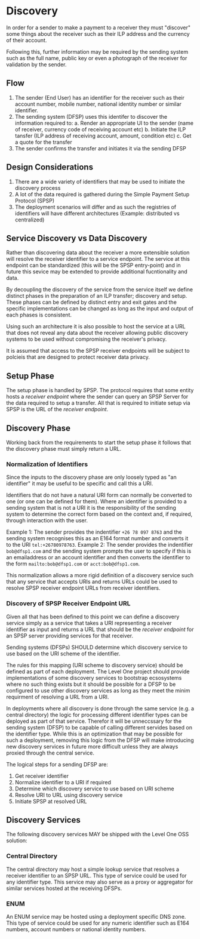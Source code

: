 # Discovery

In order for a sender to make a payment to a receiver they must "discover" some things about the receiver such 
as their ILP address and the currency of their account.

Following this, further information may be required by the sending system such as the full name, public key or 
even a photograph of the receiver for validation by the sender.

## Flow

1. The sender (End User) has an identifier for the receiver such as their account number, mobile number, national identity number 
or similar identifier.
2. The sending system (DFSP) uses this identifer to discover the information required to:
  a. Render an appropriate UI to the sender (name of receiver, currency code of receiving account etc)
  b. Initiate the ILP tansfer (ILP address of receiving account, amount, condition etc)
  c. Get a quote for the transfer
3. The sender confirms the transfer and initiates it via the sending DFSP

## Design Considerations

1. There are a wide variety of identifiers that may be used to initiate the discovery process
2. A lot of the data required is gathered during the Simple Payment Setup Protocol (SPSP)
3. The deployment scenarios will differ and as such the registries of identifiers will have different architectures
(Example: distributed vs centralized)

## Service Discovery vs Data Discovery

Rather than discovering data about the receiver a more extensible solution will resolve the receiver identifier 
to a service endpoint. The service at this endpoint can be standardized (this will be the SPSP entry-point) and in 
future this sevice may be extended to provide additional fucntionality and data.

By decoupling the discovery of the service from the service itself we define distinct phases in the preparation of 
an ILP transfer; discovery and setup. These phases can be defined by distinct entry and exit gates and the specific
implementations can be changed as long as the input and output of each phases is consistent.

Using such an architecture it is also possible to host the service at a URL that does not reveal any data about the
receiver allowing public discovery systems to be used without compromising the receiver's privacy. 

It is assumed that access to the SPSP receiver endpoints will be subject to polcieis that are designed to protect receiver 
data privacy.

## Setup Phase

The setup phase is handled by SPSP. The protocol requires that some entity hosts a _receiver endpoint_ where the sender
can query an SPSP Server for the data required to setup a transfer. All that is required to initiate setup via SPSP is 
the URL of the _receiver endpoint_.

## Discovery Phase

Working back from the requirements to start the setup phase it follows that the discovery phase must simply return a URL. 

### Normalization of Identifiers

Since the inputs to the discovery phase are only loosely typed as "an identifier" it may be useful to be specific and call 
this a URI.

Identifiers that do not have a natural URI form can normally be converted to one (or one can be defined for them). Where an 
identifier is provided to a sending system that is not a URI it is the responsibility of the sending system to determine the 
correct form based on the context and, if required, through interaction with the user.

Example 1: The sender provides the indentifier `+26 78 097 8763` and the sending system recognises this as an E164 format number
and converts it to the URI `tel:+26780978763`.
Example 2: The sender provides the indentifier `bob@dfsp1.com` and the sending system prompts the user to specify if this is 
an emailaddress or an account identifier and then converts the identifier to the form `mailto:bob@dfsp1.com` or `acct:bob@dfsp1.com`.

This normalization allows a more rigid definition of a discovery service such that any service that accepts URIs and returns 
URLs could be used to resolve SPSP receiver endpoint URLs from receiver identifiers.

### Discovery of SPSP Receiver Endpoint URL

Given all that has been defined to this point we can define a discovery service simply as a service that takes a URI representing a 
receiver identifier as input and returns a URL that should be the _receiver endpoint_ for an SPSP server providing services for 
that receiver.

Sending systems (DFSPs) SHOULD determine which discovery service to use based on the URI scheme of the identifier.

The rules for this mapping (URI scheme to discovery service) should be defined as part of each deployment. The Level One project 
should provide implementations of some discovery services to bootstrap ecsosystems where no such thing exists but it should be 
possible for a DFSP to be configured to use other discovery services as long as they meet the minim requirment of resolving a URL 
from a URI.

In deployments where all discovery is done through the same service (e.g. a central directory) the logic for processing different identifier types can be deployed as part of that service. Therefor it will be unneccssary for the sending system (DFSP) to be capable of calling different servides based on the identifier type. While this is an optimization that may be possible for such a deployment, removing this logic from the DFSP will make introducing new discovery services in future more difficult unless they are always proxied through the central service.

The logical steps for a sending DFSP are:
1. Get receiver identifier
2. Normalize identifier to a URI if required
3. Determine which discovery service to use based on URI scheme
4. Resolve URI to URL using discovery service
5. Initiate SPSP at resolved URL

## Discovery Services

The following discovery services MAY be shipped with the Level One OSS solution:

### Central Directory

The central directory may host a simple lookup service that resolves a receiver identifier to an SPSP URL. This type of service 
could be used for any identifier type. This service may also serve as a proxy or aggregator for similar services hosted at the 
receiving DFSPs.

### ENUM

An ENUM service may be hosted using a deployment specific DNS zone. This type of service could be used for any numeric identifier
such as E164 numbers, account numbers or national identity numbers.
